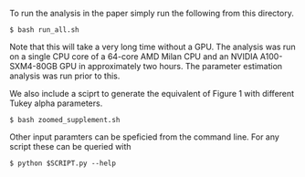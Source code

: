 To run the analysis in the paper simply run the following from this directory.

```console
$ bash run_all.sh
```

Note that this will take a very long time without a GPU.
The analysis was run on a single CPU core of a 64-core AMD Milan CPU and an NVIDIA A100-SXM4-80GB GPU in approximately two hours.
The parameter estimation analysis was run prior to this.

We also include a sciprt to generate the equivalent of Figure 1 with different Tukey alpha parameters.

```console
$ bash zoomed_supplement.sh
```

Other input paramters can be speficied from the command line.
For any script these can be queried with

```console
$ python $SCRIPT.py --help
```
